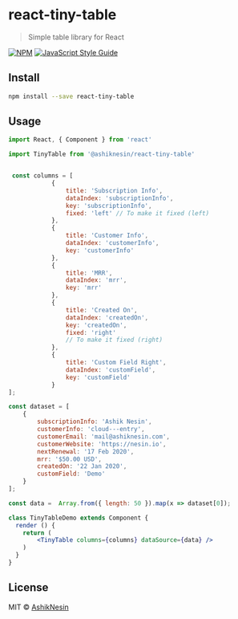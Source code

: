 # react-tiny-table

> Simple table library for React

[![NPM](https://img.shields.io/npm/v/react-tiny-table.svg)](https://www.npmjs.com/package/react-tiny-table) [![JavaScript Style Guide](https://img.shields.io/badge/code_style-standard-brightgreen.svg)](https://standardjs.com)

## Install

```bash
npm install --save react-tiny-table
```

## Usage

```jsx
import React, { Component } from 'react'

import TinyTable from '@ashiknesin/react-tiny-table'


 const columns = [
            {
                title: 'Subscription Info',
                dataIndex: 'subscriptionInfo',
                key: 'subscriptionInfo',
                fixed: 'left' // To make it fixed (left)
            },
            {
                title: 'Customer Info',
                dataIndex: 'customerInfo',
                key: 'customerInfo'
            },
            {
                title: 'MRR',
                dataIndex: 'mrr',
                key: 'mrr'
            },
            {
                title: 'Created On',
                dataIndex: 'createdOn',
                key: 'createdOn',
                fixed: 'right'
                // To make it fixed (right)
            },
            {
                title: 'Custom Field Right',
                dataIndex: 'customField',
                key: 'customField'
            }
];

const dataset = [
    {
        subscriptionInfo: 'Ashik Nesin',
        customerInfo: 'cloud---entry',
        customerEmail: 'mail@ashiknesin.com',
        customerWebsite: 'https://nesin.io',
        nextRenewal: '17 Feb 2020',
        mrr: '$50.00 USD',
        createdOn: '22 Jan 2020',
        customField: 'Demo'
    }
];

const data =  Array.from({ length: 50 }).map(x => dataset[0]);

class TinyTableDemo extends Component {
  render () {
    return (
        <TinyTable columns={columns} dataSource={data} />
    )
  }
}
```

## License

MIT © [AshikNesin](https://github.com/AshikNesin)
